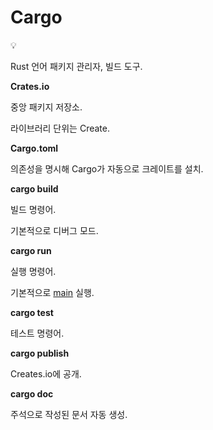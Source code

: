 # Cargo

<aside>
💡

Rust 언어 패키지 관리자, 빌드 도구.

</aside>

**Crates.io**

중앙 패키지 저장소.

라이브러리 단위는 Create.

**Cargo.toml**

의존성을 명시해 Cargo가 자동으로 크레이트를 설치.

**cargo build**

빌드 명령어.

기본적으로 디버그 모드.

**cargo run**

실행 명령어.

기본적으로 [main](main) 실행.

**cargo test**

테스트 명령어.

**cargo publish**

Creates.io에 공개.

**cargo doc**

주석으로 작성된 문서 자동 생성.